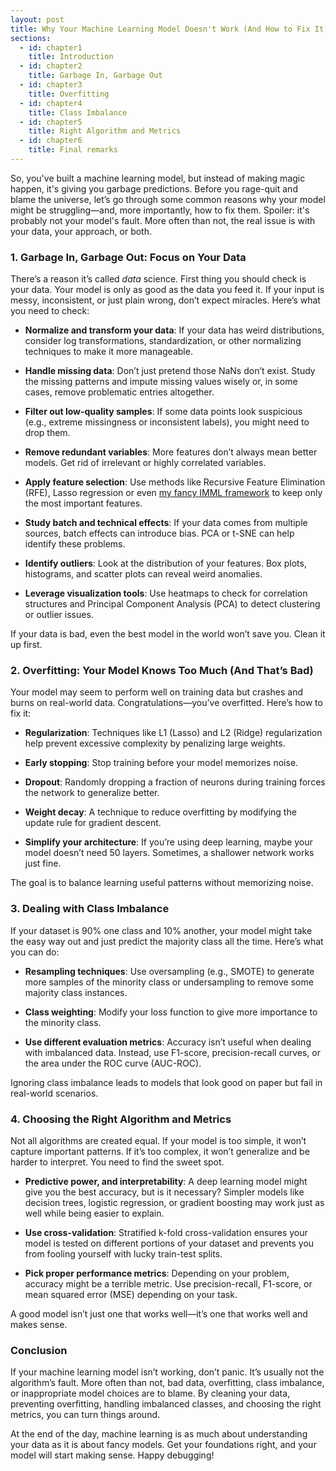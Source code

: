```yaml
---
layout: post
title: Why Your Machine Learning Model Doesn't Work (And How to Fix It)
sections:
  - id: chapter1
    title: Introduction
  - id: chapter2
    title: Garbage In, Garbage Out
  - id: chapter3
    title: Overfitting
  - id: chapter4
    title: Class Imbalance
  - id: chapter5
    title: Right Algorithm and Metrics
  - id: chapter6
    title: Final remarks
---
```


<a id="chapter1"></a>
So, you've built a machine learning model, but instead of making magic happen, it's giving you garbage predictions. Before you rage-quit and blame the universe, let’s go through some common reasons why your model might be struggling—and, more importantly, how to fix them. Spoiler: it's probably not your model's fault. More often than not, the real issue is with your data, your approach, or both.

### 1. Garbage In, Garbage Out: Focus on Your Data
<a id="chapter2"></a>
There’s a reason it’s called *data* science. First thing you should check is your data. Your model is only as good as the data you feed it. If your input is messy, inconsistent, or just plain wrong, don’t expect miracles. Here’s what you need to check:

- **Normalize and transform your data**: If your data has weird distributions, consider log transformations, standardization, or other normalizing techniques to make it more manageable.

- **Handle missing data**: Don’t just pretend those NaNs don’t exist. Study the missing patterns and impute missing values wisely or, in some cases, remove problematic entries altogether.

- **Filter out low-quality samples**: If some data points look suspicious (e.g., extreme missingness or inconsistent labels), you might need to drop them.

- **Remove redundant variables**: More features don’t always mean better models. Get rid of irrelevant or highly correlated variables.

- **Apply feature selection**: Use methods like Recursive Feature Elimination (RFE), Lasso regression or even [my fancy IMML framework](/projects/2.imml) to keep only the most important features.

- **Study batch and technical effects**: If your data comes from multiple sources, batch effects can introduce bias. PCA or t-SNE can help identify these problems.

- **Identify outliers**: Look at the distribution of your features. Box plots, histograms, and scatter plots can reveal weird anomalies.

- **Leverage visualization tools**: Use heatmaps to check for correlation structures and Principal Component Analysis (PCA) to detect clustering or outlier issues.

If your data is bad, even the best model in the world won’t save you. Clean it up first.

### 2. Overfitting: Your Model Knows Too Much (And That’s Bad)
<a id="chapter3"></a>
Your model may seem to perform well on training data but crashes and burns on real-world data. Congratulations—you’ve overfitted. Here’s how to fix it:

- **Regularization**: Techniques like L1 (Lasso) and L2 (Ridge) regularization help prevent excessive complexity by penalizing large weights.

- **Early stopping**: Stop training before your model memorizes noise.

- **Dropout**: Randomly dropping a fraction of neurons during training forces the network to generalize better.

- **Weight decay**: A technique to reduce overfitting by modifying the update rule for gradient descent.

- **Simplify your architecture**: If you’re using deep learning, maybe your model doesn’t need 50 layers. Sometimes, a shallower network works just fine.

The goal is to balance learning useful patterns without memorizing noise.

### 3. Dealing with Class Imbalance
<a id="chapter4"></a>
If your dataset is 90% one class and 10% another, your model might take the easy way out and just predict the majority class all the time. Here’s what you can do:

- **Resampling techniques**: Use oversampling (e.g., SMOTE) to generate more samples of the minority class or undersampling to remove some majority class instances.

- **Class weighting**: Modify your loss function to give more importance to the minority class.

- **Use different evaluation metrics**: Accuracy isn’t useful when dealing with imbalanced data. Instead, use F1-score, precision-recall curves, or the area under the ROC curve (AUC-ROC).

Ignoring class imbalance leads to models that look good on paper but fail in real-world scenarios.

### 4. Choosing the Right Algorithm and Metrics
<a id="chapter5"></a>
Not all algorithms are created equal. If your model is too simple, it won’t capture important patterns. If it’s too complex, it won’t generalize and be harder to interpret. You need to find the sweet spot.

- **Predictive power, and interpretability**: A deep learning model might give you the best accuracy, but is it necessary? Simpler models like decision trees, logistic regression, or gradient boosting may work just as well while being easier to explain.

- **Use cross-validation**: Stratified k-fold cross-validation ensures your model is tested on different portions of your dataset and prevents you from fooling yourself with lucky train-test splits.

- **Pick proper performance metrics**: Depending on your problem, accuracy might be a terrible metric. Use precision-recall, F1-score, or mean squared error (MSE) depending on your task.

A good model isn’t just one that works well—it’s one that works well and makes sense.

### Conclusion
<a id="chapter6"></a>
If your machine learning model isn’t working, don’t panic. It’s usually not the algorithm’s fault. More often than not, bad data, overfitting, class imbalance, or inappropriate model choices are to blame. By cleaning your data, preventing overfitting, handling imbalanced classes, and choosing the right metrics, you can turn things around.

At the end of the day, machine learning is as much about understanding your data as it is about fancy models. Get your foundations right, and your model will start making sense. Happy debugging!